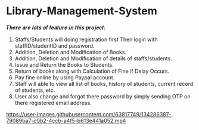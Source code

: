 # Library-Management-System


𝑻𝒉𝒆𝒓𝒆 𝒂𝒓𝒆 𝒍𝒐𝒕𝒔 𝒐𝒇 𝒇𝒆𝒂𝒕𝒖𝒓𝒆 𝒊𝒏 𝒕𝒉𝒊𝒔 𝒑𝒓𝒐𝒋𝒆𝒄𝒕:

1) Staffs/Students will doing registration first Then login with staffID/studentID and password.
1) Addition, Deletion and Modification of Books.
2) Addition, Deletion and Modification of details of staffs/students.
3) Issue and Return the Books to Students.
4) Return of books along with Calculation of Fine if Delay Occurs.
5) Pay fine online by using Paypal account.
6) Staff will able to view all list of books, history of students, current record of students, etc.
7) User also change and forgot there password by simply sending OTP on there registered email address.


https://user-images.githubusercontent.com/63817749/134286387-79089ba7-c0b2-4ccb-a4f5-b613e441a052.mp4
